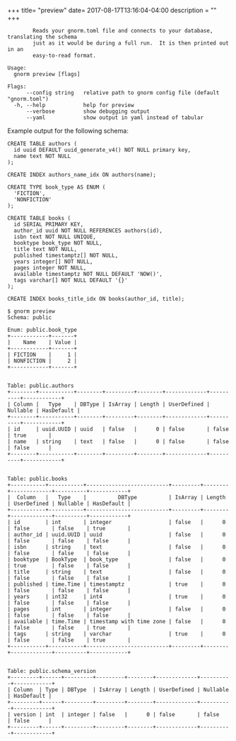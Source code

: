 +++
title= "preview"
date= 2017-08-17T13:16:04-04:00
description = ""
+++

<!-- {{{gocog
package main
import (
    "fmt"
    "os"
    "gnorm.org/gnorm/cli"
    "gnorm.org/gnorm/environ"
)
func main() {
    fmt.Println("```")
    os.Stderr = os.Stdout
    x := cli.ParseAndRun(environ.Values{
        Stderr: os.Stdout,
        Stdout: os.Stdout,
        Args: []string{"help", "preview"},
    })
    fmt.Println("```")
    os.Exit(x)
}
gocog}}} -->
```
		Reads your gnorm.toml file and connects to your database, translating the schema
		just as it would be during a full run.  It is then printed out in an
		easy-to-read format.

Usage:
  gnorm preview [flags]

Flags:
      --config string   relative path to gnorm config file (default "gnorm.toml")
  -h, --help            help for preview
      --verbose         show debugging output
      --yaml            show output in yaml instead of tabular
```
<!-- {{{end}}} -->

Example output for the following schema:

```
CREATE TABLE authors (
  id uuid DEFAULT uuid_generate_v4() NOT NULL primary key,
  name text NOT NULL
);

CREATE INDEX authors_name_idx ON authors(name);

CREATE TYPE book_type AS ENUM (
  'FICTION',
  'NONFICTION'
);

CREATE TABLE books (
  id SERIAL PRIMARY KEY,
  author_id uuid NOT NULL REFERENCES authors(id),
  isbn text NOT NULL UNIQUE,
  booktype book_type NOT NULL,
  title text NOT NULL,
  published timestamptz[] NOT NULL,
  years integer[] NOT NULL,
  pages integer NOT NULL,
  available timestamptz NOT NULL DEFAULT 'NOW()',
  tags varchar[] NOT NULL DEFAULT '{}'
);

CREATE INDEX books_title_idx ON books(author_id, title);
```

<!-- {{{gocog
package main
import (
    "fmt"
    "os"
    "gnorm.org/gnorm/cli"
    "gnorm.org/gnorm/environ"
)
func main() {
    fmt.Println("```")
    fmt.Println("$ gnorm preview")
    os.Stderr = os.Stdout
    x := cli.ParseAndRun(environ.Values{
        Stderr: os.Stdout,
        Stdout: os.Stdout,
        Args: []string{"preview", "--config", "./_testdata/gnorm.toml"},
    })
    fmt.Println("```")
    os.Exit(x)
}
gocog}}} -->
```
$ gnorm preview
Schema: public

Enum: public.book_type
+------------+-------+
|    Name    | Value |
+------------+-------+
| FICTION    |     1 |
| NONFICTION |     2 |
+------------+-------+


Table: public.authors
+--------+-----------+--------+---------+--------+-------------+----------+------------+
| Column |   Type    | DBType | IsArray | Length | UserDefined | Nullable | HasDefault |
+--------+-----------+--------+---------+--------+-------------+----------+------------+
| id     | uuid.UUID | uuid   | false   |      0 | false       | false    | true       |
| name   | string    | text   | false   |      0 | false       | false    | false      |
+--------+-----------+--------+---------+--------+-------------+----------+------------+


Table: public.books
+-----------+-----------+--------------------------+---------+--------+-------------+----------+------------+
|  Column   |   Type    |          DBType          | IsArray | Length | UserDefined | Nullable | HasDefault |
+-----------+-----------+--------------------------+---------+--------+-------------+----------+------------+
| id        | int       | integer                  | false   |      0 | false       | false    | true       |
| author_id | uuid.UUID | uuid                     | false   |      0 | false       | false    | false      |
| isbn      | string    | text                     | false   |      0 | false       | false    | false      |
| booktype  | BookType  | book_type                | false   |      0 | true        | false    | false      |
| title     | string    | text                     | false   |      0 | false       | false    | false      |
| published | time.Time | timestamptz              | true    |      0 | false       | false    | false      |
| years     | int32     | int4                     | true    |      0 | false       | false    | false      |
| pages     | int       | integer                  | false   |      0 | false       | false    | false      |
| available | time.Time | timestamp with time zone | false   |      0 | false       | false    | true       |
| tags      | string    | varchar                  | true    |      0 | false       | false    | true       |
+-----------+-----------+--------------------------+---------+--------+-------------+----------+------------+


Table: public.schema_version
+---------+------+---------+---------+--------+-------------+----------+------------+
| Column  | Type | DBType  | IsArray | Length | UserDefined | Nullable | HasDefault |
+---------+------+---------+---------+--------+-------------+----------+------------+
| version | int  | integer | false   |      0 | false       | false    | false      |
+---------+------+---------+---------+--------+-------------+----------+------------+

```
<!-- {{{end}}} -->
